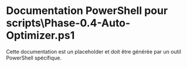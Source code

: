 # Documentation PowerShell pour scripts\Phase-0.4-Auto-Optimizer.ps1

Cette documentation est un placeholder et doit être générée par un outil PowerShell spécifique.
